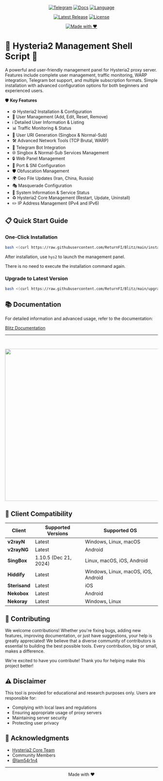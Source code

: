 <div align="center">

[![Telegram](https://img.shields.io/badge/Telegram-Join%20Chat-26A5E4?logo=telegram&logoColor=white)](https://t.me/hysteria2_panel)
[![Docs](https://img.shields.io/badge/Docs-Read%20Now-FFA500?logo=bookstack&logoColor=white)](https://returnfi.github.io/Hys2-docs/)
[![Language](https://img.shields.io/badge/Language-Persian-009688?logo=google-translate&logoColor=white)](README-fa.md)  

[![Latest Release](https://img.shields.io/badge/Release-Latest-brightgreen?logo=github)](https://github.com/ReturnFI/Blitz/releases)
[![License](https://img.shields.io/badge/License-GPL-blueviolet?logo=open-source-initiative&logoColor=white)](LICENSE)  

[![Made with ❤️](https://img.shields.io/badge/Made%20with-%E2%9D%A4-red)](#)

</div>


# 🚀 Hysteria2 Management Shell Script 🚀

A powerful and user-friendly management panel for Hysteria2 proxy server. Features include complete user management, traffic monitoring, WARP integration, Telegram bot support, and multiple subscription formats. Simple installation with advanced configuration options for both beginners and experienced users.

🛡️ **Key Features**

- ⚙️ Hysteria2 Installation & Configuration
- 👤 User Management (Add, Edit, Reset, Remove)
- ℹ️ Detailed User Information & Listing
- 📊 Traffic Monitoring & Status
- 🔗 User URI Generation (Singbox & Normal-Sub)
- 🛠️ Advanced Network Tools (TCP Brutal, WARP)
- 🤖 Telegram Bot Integration
- 🌐 Singbox & Normal-Sub Services Management
- 🔒 Web Panel Management
- 🔄 Port & SNI Configuration
- 🛡️ Obfuscation Management
- 🌍 Geo File Updates (Iran, China, Russia)
- 🎭 Masquerade Configuration
- 🚀 System Information & Service Status
- ♻️ Hysteria2 Core Management (Restart, Update, Uninstall)
- ✏️ IP Address Management (IPv4 and IPv6)



## 📋 Quick Start Guide

### One-Click Installation
```bash
bash <(curl https://raw.githubusercontent.com/ReturnFI/Blitz/main/install.sh)
```
After installation, use `hys2` to launch the management panel.

There is no need to execute the installation command again.

### Upgrade to Latest Version
```bash
bash <(curl https://raw.githubusercontent.com/ReturnFI/Blitz/main/upgrade.sh)
```
## 📚 Documentation

For detailed information and advanced usage, refer to the documentation:

[Blitz Documentation](https://returnfi.github.io/Hys2-docs/)

---

<br />
<p align="center">
 <img src="https://github.com/user-attachments/assets/8b1e4a76-3deb-45f9-b65d-fdc67e2f5a69" width="800" height="500">
</p>

## 🔄 Client Compatibility

| Client        | Supported Versions             | Supported OS                                                              |
|---------------|--------------------------------|---------------------------------------------------------------------------|
| **v2rayN**    | Latest                         | Windows, Linux, macOS                                                     |
| **v2rayNG**   | Latest                         | Android                                                                   |
| **SingBox**   | 1.10.5 (Dec 21, 2024)          | Linux, macOS, iOS, Android                                                |
| **Hiddify**   | Latest                         | Windows, Linux, macOS, iOS, Android                                       |
| **Sterisand** | Latest                         | iOS                                                                       |
| **Nekobox**   | Latest                         | Android                                                                   |
| **Nekoray**   | Latest                         | Windows, Linux                                                            |


## 🤝 Contributing

We welcome contributions! Whether you're fixing bugs, adding new features, improving documentation, or just have suggestions, your help is greatly appreciated! We believe that a diverse community of contributors is essential to building the best possible tools.  Every contribution, big or small, makes a difference.

We're excited to have you contribute! Thank you for helping make this project better!

## ⚠️ Disclaimer

This tool is provided for educational and research purposes only. Users are responsible for:
- Complying with local laws and regulations
- Ensuring appropriate usage of proxy servers
- Maintaining server security
- Protecting user privacy

## 🙏 Acknowledgments

- [Hysteria2 Core Team ](https://github.com/apernet/hysteria)
- Community Members
- [@Iam54r1n4](https://github.com/Iam54r1n4)

---

<p align="center">Made with ❤️</p>
